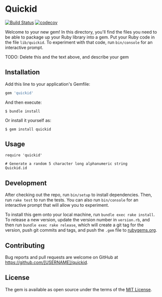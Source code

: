 # Quickid

[![Build Status](https://travis-ci.com/IceTimux/quickid.svg?token=rAjdWh2ebHkWCwPZyzwv&branch=master)](https://travis-ci.com/IceTimux/quickid)
[![codecov](https://codecov.io/gh/IceTimux/quickid/branch/master/graph/badge.svg)](https://codecov.io/gh/IceTimux/quickid)

Welcome to your new gem! In this directory, you'll find the files you need to be able to package up your Ruby library into a gem. Put your Ruby code in the file `lib/quickid`. To experiment with that code, run `bin/console` for an interactive prompt.

TODO: Delete this and the text above, and describe your gem

## Installation

Add this line to your application's Gemfile:

```ruby
gem 'quickid'
```

And then execute:

    $ bundle install

Or install it yourself as:

    $ gem install quickid

## Usage

```
require 'quickid'

# Generate a random 5 character long alphanumeric string
Quickid.id
```

## Development

After checking out the repo, run `bin/setup` to install dependencies. Then, run `rake test` to run the tests. You can also run `bin/console` for an interactive prompt that will allow you to experiment.

To install this gem onto your local machine, run `bundle exec rake install`. To release a new version, update the version number in `version.rb`, and then run `bundle exec rake release`, which will create a git tag for the version, push git commits and tags, and push the `.gem` file to [rubygems.org](https://rubygems.org).

## Contributing

Bug reports and pull requests are welcome on GitHub at https://github.com/[USERNAME]/quickid.


## License

The gem is available as open source under the terms of the [MIT License](https://opensource.org/licenses/MIT).
